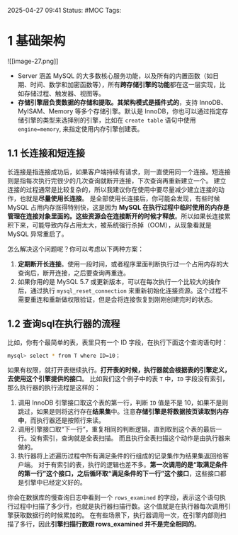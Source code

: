 2025-04-27 09:41
Status: #MOC
Tags:


# 1 基础架构
![[image-27.png]]

- Server 涵盖 MySQL 的大多数核心服务功能，以及所有的内置函数（如日期、时间、数学和加密函数等），所有**跨存储引擎的功能**都在这一层实现，比如存储过程、触发器、视图等。
- **存储引擎层负责数据的存储和提取。其架构模式是插件式的**，支持 InnoDB、MyISAM、Memory 等多个存储引擎。默认是 InnoDB，你也可以通过指定存储引擎的类型来选择别的引擎，比如在 `create table` 语句中使用 `engine=memory`, 来指定使用内存引擎创建表。

## 1.1 长连接和短连接
长连接是指连接成功后，如果客户端持续有请求，则一直使用同一个连接。短连接则是指每次执行完很少的几次查询就断开连接，下次查询再重新建立一个。
建立连接的过程通常是比较复杂的，所以我建议你在使用中要尽量减少建立连接的动作，也就是**尽量使用长连接**。
是全部使用长连接后，你可能会发现，有些时候 MySQL 占用内存涨得特别快，这是因为 **MySQL 在执行过程中临时使用的内存是管理在连接对象里面的。这些资源会在连接断开的时候才释放**。所以如果长连接累积下来，可能导致内存占用太大，被系统强行杀掉（OOM），从现象看就是 MySQL 异常重启了。

怎么解决这个问题呢？你可以考虑以下两种方案：
1. **定期断开长连接**。使用一段时间，或者程序里面判断执行过一个占用内存的大查询后，断开连接，之后要查询再重连。
2. 如果你用的是 MySQL 5.7 或更新版本，可以在每次执行一个比较大的操作后，通过执行 `mysql_reset_connection` 来重新初始化连接资源。这个过程不需要重连和重新做权限验证，但是会将连接恢复到刚刚创建完时的状态。

## 1.2 查询sql在执行器的流程
比如，你有个最简单的表，表里只有一个 ID 字段，在执行下面这个查询语句时：
```bash
mysql> select * from T where ID=10；
```

如果有权限，就打开表继续执行。**打开表的时候，执行器就会根据表的引擎定义，去使用这个引擎提供的接口**。
比如我们这个例子中的表 `T` 中，`ID` 字段没有索引，那么执行器的执行流程是这样的：
1. 调用 InnoDB 引擎接口取这个表的第一行，判断 `ID` 值是不是 10，如果不是则跳过，如果是则将这行存在**结果集**中。注意**存储引擎是将数据按页读取到内存中**，而执行器还是按照行来读。
2. 调用引擎接口取“下一行”，重复相同的判断逻辑，直到取到这个表的最后一行。没有索引，查询就是全表扫描。 而且执行全表扫描这个动作是由执行器来做的。
3. 执行器将上述遍历过程中所有满足条件的行组成的记录集作为结果集返回给客户端。
对于有索引的表，执行的逻辑也差不多。**第一次调用的是“取满足条件的第一行”这个接口，之后循环取“满足条件的下一行”这个接口**，这些接口都是引擎中已经定义好的。

你会在数据库的慢查询日志中看到一个 `rows_examined` 的字段，表示这个语句执行过程中扫描了多少行，也就是执行器扫描行数。这个值就是在执行器每次调用引擎获取数据行的时候累加的。
在有些场景下，执行器调用一次，在引擎内部则扫描了多行，因此**引擎扫描行数跟 rows_examined 并不是完全相同的**。